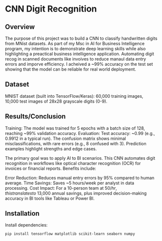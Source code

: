 # CNN Digit Recognition

## Overview
The purpose of this project was to build a CNN to classify handwritten digits from MNist datasets. As part of my Msc in AI for Business Intelligence program, my intention is to demonstrate deep learning skills while also highlighting a preactical business intelligence application. Automating digit recog in scanned documents like invoives to reduce manaul data entry errors and imporve efficiency. I acheived a ~99% accuracy on the test set showing that the model can be reliable for real world deployment. 
## Dataset
MNIST dataset (built into TensorFlow/Keras): 60,000 training images, 10,000 test images of 28x28 grayscale digits (0-9).

## Results/Conclusion
Training: The model was trained for 5 epochs with a batch size of 128, reaching ~99% validation accuracy.
Evaluation: Test accuracy: ~0.99 (e.g., 0.9912 in a typical run).
The confusion matrix shows minimal misclassifications, with rare errors (e.g., 8 confused with 3).
Prediction examples highlight strengths and edge cases.

The primary goal was to apply AI to BI scenarios. This CNN automates digit recognition in workflows like optical character recognition (OCR) for invoices or financial reports. Benefits include:

Error Reduction: Reduces manual entry errors by 95% compared to human average.
Time Savings: Saves ~5 hours/week per analyst in data processing.
Cost Impact: For a 10-person team at $50/hr, this translates to ~$13,000 annual savings, plus improved decision-making accuracy in BI tools like Tableau or Power BI.


## Installation
Install dependencies:
```bash
pip install tensorflow matplotlib scikit-learn seaborn numpy

